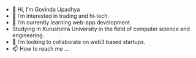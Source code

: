 - 👋 Hi, I’m Govinda Upadhya
- 👀 I’m interested in trading and hi-tech.
- 🌱 I’m currently learning web-app development.
- Studying in Kurushetra University in the field of computer science and engineering.
- 💞️ I’m looking to collaborate on web3 based startups.
- 📫 How to reach me ...

<!---
Govinda-Upadhya/Govinda-Upadhya is a ✨ special ✨ repository because its `README.md` (this file) appears on your GitHub profile.
You can click the Preview link to take a look at your changes.
--->
